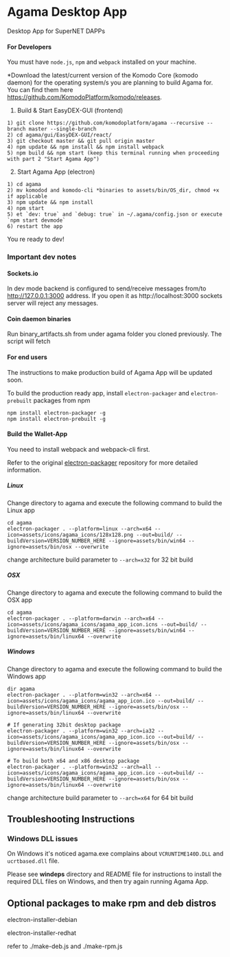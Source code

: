# Agama Desktop App
Desktop App for SuperNET DAPPs

#### For Developers
You must have `node.js`, `npm` and `webpack` installed on your machine.

*Download the latest/current version of the Komodo Core (komodo daemon) for the operating system/s you are planning to build Agama for. You can find them here https://github.com/KomodoPlatform/komodo/releases.


1) Build & Start EasyDEX-GUI (frontend)
```shell
1) git clone https://github.com/komodoplatform/agama --recursive --branch master --single-branch
2) cd agama/gui/EasyDEX-GUI/react/
3) git checkout master && git pull origin master
4) npm update && npm install && npm install webpack
5) npm build && npm start (keep this terminal running when proceeding with part 2 "Start Agama App")
```

2) Start Agama App (electron)
```shell
1) cd agama
2) mv komodod and komodo-cli *binaries to assets/bin/OS_dir, chmod +x if applicable
3) npm update && npm install
4) npm start
5) et `dev: true` and `debug: true` in ~/.agama/config.json or execute `npm start devmode`
6) restart the app
```
You re ready to dev!

### Important dev notes

#### Sockets.io
In dev mode backend is configured to send/receive messages from/to http://127.0.0.1:3000 address. If you open it as http://localhost:3000 sockets server will reject any messages.

#### Coin daemon binaries
Run binary_artifacts.sh from under agama folder you cloned previously. The script will fetch

#### For end users
The instructions to make production build of Agama App will be updated soon.

To build the production ready app, install `electron-packager` and `electron-prebuilt` packages from npm
```shell
npm install electron-packager -g
npm install electron-prebuilt -g
```

#### **Build the Wallet-App**
You need to install webpack and webpack-cli first.

Refer to the original [electron-packager](https://github.com/electron-userland/electron-packager) repository for more detailed information.

##### Linux
Change directory to agama and execute the following command to build the Linux app
```shell
cd agama
electron-packager . --platform=linux --arch=x64 --icon=assets/icons/agama_icons/128x128.png --out=build/ --buildVersion=VERSION_NUMBER_HERE --ignore=assets/bin/win64 --ignore=assets/bin/osx --overwrite
```
change architecture build parameter to ```--arch=x32``` for 32 bit build

##### OSX
Change directory to agama and execute the following command to build the OSX app
```shell
cd agama
electron-packager . --platform=darwin --arch=x64 --icon=assets/icons/agama_icons/agama_app_icon.icns --out=build/ --buildVersion=VERSION_NUMBER_HERE --ignore=assets/bin/win64 --ignore=assets/bin/linux64 --overwrite
```

##### Windows
Change directory to agama and execute the following command to build the Windows app
```shell
dir agama
electron-packager . --platform=win32 --arch=x64 --icon=assets/icons/agama_icons/agama_app_icon.ico --out=build/ --buildVersion=VERSION_NUMBER_HERE --ignore=assets/bin/osx --ignore=assets/bin/linux64 --overwrite

# If generating 32bit desktop package
electron-packager . --platform=win32 --arch=ia32 --icon=assets/icons/agama_icons/agama_app_icon.ico --out=build/ --buildVersion=VERSION_NUMBER_HERE --ignore=assets/bin/osx --ignore=assets/bin/linux64 --overwrite

# To build both x64 and x86 desktop package
electron-packager . --platform=win32 --arch=all --icon=assets/icons/agama_icons/agama_app_icon.ico --out=build/ --buildVersion=VERSION_NUMBER_HERE --ignore=assets/bin/osx --ignore=assets/bin/linux64 --overwrite
```
change architecture build parameter to ```--arch=x64``` for 64 bit build


## Troubleshooting Instructions

### Windows DLL issues
On Windows it's noticed agama.exe complains about `VCRUNTIME140D.DLL` and `ucrtbased.dll` file.

Please see **windeps** directory and README file for instructions to install the required DLL files on Windows, and then try again running Agama App.

## Optional packages to make rpm and deb distros

electron-installer-debian

electron-installer-redhat

refer to ./make-deb.js and ./make-rpm.js
